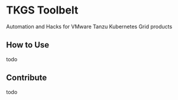 # TKGS Toolbelt

Automation and Hacks for VMware Tanzu Kubernetes Grid products

## How to Use

todo

## Contribute

todo
